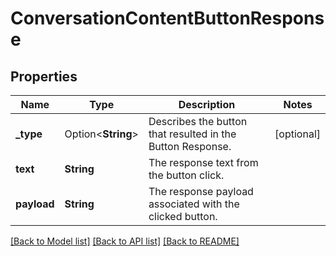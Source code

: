 # ConversationContentButtonResponse

## Properties

Name | Type | Description | Notes
------------ | ------------- | ------------- | -------------
**_type** | Option<**String**> | Describes the button that resulted in the Button Response. | [optional]
**text** | **String** | The response text from the button click. | 
**payload** | **String** | The response payload associated with the clicked button. | 

[[Back to Model list]](../README.md#documentation-for-models) [[Back to API list]](../README.md#documentation-for-api-endpoints) [[Back to README]](../README.md)


